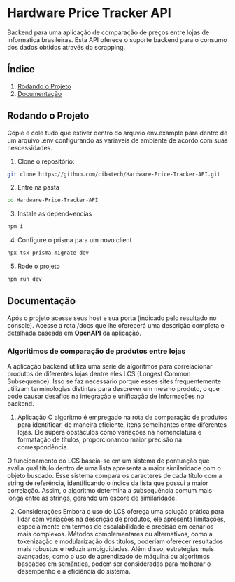 # Hardware Price Tracker API
Backend para uma aplicação de comparação de preços entre lojas de informatica brasileiras. Esta API oferece o suporte backend para o consumo dos dados obtidos através do scrapping. 

## Índice

1. [Rodando o Projeto](#rodando-o-projeto)
1. [Documentação](#documentação)

## Rodando o Projeto

Copie e cole tudo que estiver dentro do arquvio env.example para dentro de um arquivo .env configurando as variaveis de ambiente de acordo com suas nescessidades. 

1. Clone o repositório:
```bash
git clone https://github.com/cibatech/Hardware-Price-Tracker-API.git
```

2. Entre na pasta
```bash
cd Hardware-Price-Tracker-API
```

3. Instale as depend~encias
```bash
npm i 
```

4. Configure o prisma para um novo client
```bash
npx tsx prisma migrate dev
```

5. Rode o projeto
```bash
npm run dev
```

## Documentação
Após o projeto acesse seus host e sua porta (indicado pelo resultado no console). Acesse a rota /docs que lhe oferecerá uma descrição completa e detalhada baseada em **OpenAPI** da aplicação. 

### Algoritimos de comparação de produtos entre lojas

A aplicação backend utiliza uma serie de algoritmos para correlacionar produtos de diferentes lojas dentre eles LCS (Longest Common Subsequence). Isso se faz necessário porque esses sites frequentemente utilizam terminologias distintas para descrever um mesmo produto, o que pode causar desafios na integração e unificação de informações no backend.

1. Aplicação
O algoritmo é empregado na rota de comparação de produtos para identificar, de maneira eficiente, itens semelhantes entre diferentes lojas. Ele supera obstáculos como variações na nomenclatura e formatação de títulos, proporcionando maior precisão na correspondência.

O funcionamento do LCS baseia-se em um sistema de pontuação que avalia qual título dentro de uma lista apresenta a maior similaridade com o objeto buscado. Esse sistema compara os caracteres de cada título com a string de referência, identificando o índice da lista que possui a maior correlação. Assim, o algoritmo determina a subsequência comum mais longa entre as strings, gerando um escore de similaridade.

2. Considerações
Embora o uso do LCS ofereça uma solução prática para lidar com variações na descrição de produtos, ele apresenta limitações, especialmente em termos de escalabilidade e precisão em cenários mais complexos. Métodos complementares ou alternativos, como a tokenização e modularização dos títulos, poderiam oferecer resultados mais robustos e reduzir ambiguidades. Além disso, estratégias mais avançadas, como o uso de aprendizado de máquina ou algoritmos baseados em semântica, podem ser consideradas para melhorar o desempenho e a eficiência do sistema.
